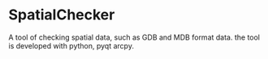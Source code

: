 # SpatialChecker
A tool of checking spatial data, such as GDB and MDB format data. the tool is developed with python, pyqt arcpy.
